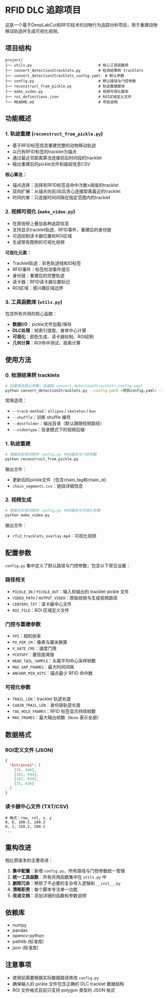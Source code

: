 # RFID DLC 追踪项目

这是一个基于DeepLabCut和RFID技术的动物行为追踪分析项目，用于重建动物移动轨迹并生成可视化视频。

## 项目结构

```
project/
├── utils.py                              # 核心工具函数库
├── convert_detection2tracklets.py        # 检测结果转 tracklets
├── convert_detection2tracklets_config.yaml  # 默认参数
├── config.py                             # 默认路径与门控参数
├── reconstruct_from_pickle.py            # 轨迹重建脚本
├── make_video.py                         # 视频可视化脚本
├── roi_definitions.json                  # ROI区域定义文件
└── README.md                             # 项目说明
```

## 功能概述

### 1. 轨迹重建 (`reconstruct_from_pickle.py`)
- 基于RFID标签信息重建完整的动物移动轨迹
- 以已有RFID标签的tracklet为锚点
- 通过最近邻距离算法连接前后时间段的tracklet
- 输出重建后的pickle文件和链段信息CSV

**核心算法：**
- 锚点选择：选择有RFID标签且命中次数≥阈值的tracklet
- 双向扩展：从锚点向前/向后贪心连接距离最近的tracklet
- 时间约束：只连接时间间隔在指定范围内的tracklet

### 2. 视频可视化 (`make_video.py`)
- 在原视频上叠加各种追踪信息
- 支持显示tracklet轨迹、RFID事件、重建后的身份链
- 可选绘制读卡器位置和ROI区域
- 生成带有图例的可视化视频

**可视化元素：**
- Tracklet轨迹：彩色轨迹线和ID标签
- RFID事件：标签检测事件提示
- 身份链：重建后的完整轨迹
- 读卡器：RFID读卡器位置标记
- ROI区域：感兴趣区域边界

### 3. 工具函数库 (`utils.py`)
包含所有共用的核心函数：
- **数据I/O**：pickle文件加载/保存
- **DLC处理**：帧索引提取、身体中心计算
- **可视化**：颜色生成、读卡器绘制、ROI绘制
- **几何计算**：ROI命中测试、距离计算

## 使用方法

### 0. 检测结果转 tracklets
```bash
# 如需修改默认参数，先编辑 convert_detection2tracklets_config.yaml
python convert_detection2tracklets.py --config-path <项目config.yaml> --video-input <视频或目录>
```

常用选项：
- `--track-method`：`ellipse` / `skeleton` / `box`
- `--shuffle`：训练 shuffle 编号
- `--destfolder`：输出目录（默认跟随视频路径）
- `--videotype`：目录模式下的视频后缀

### 1. 轨迹重建
```bash
# 根据实际情况修改 config.py 中的路径与门控参数
python reconstruct_from_pickle.py
```

输出文件：
- 更新后的pickle文件（包含chain_tag和chain_id）
- `chain_segments.csv`：链段详细信息

### 2. 视频生成
```bash
# 根据实际情况修改 config.py 中的路径与可视化参数
python make_video.py
```

输出文件：
- `rfid_tracklets_overlay.mp4`：可视化视频

## 配置参数

`config.py` 集中定义了默认路径与门控参数，包含以下常见设置：

### 路径相关
- `PICKLE_IN` / `PICKLE_OUT`：输入和输出的 tracklet pickle 文件
- `VIDEO_PATH` / `OUTPUT_VIDEO`：原始视频与生成视频路径
- `CENTERS_TXT`：读卡器中心文件
- `ROI_FILE`：ROI 区域定义文件

### 门控与重建参数
- `FPS`：相机帧率
- `PX_PER_CM`：像素与厘米换算
- `V_GATE_CMS`：速度门限
- `PCUTOFF`：置信度阈值
- `HEAD_TAIL_SAMPLE`：头尾平均中心采样帧数
- `MAX_GAP_FRAMES`：最大时间间隔
- `ANCHOR_MIN_HITS`：锚点最少 RFID 命中数

### 可视化参数
- `TRAIL_LEN`：tracklet 轨迹长度
- `CHAIN_TRAIL_LEN`：身份链轨迹长度
- `TAG_HOLD_FRAMES`：RFID 标签显示持续帧数
- `MAX_FRAMES`：最大输出帧数（`None` 表示全部）

## 数据格式

### ROI定义文件 (JSON)
```json
{
  "Entrance1": [
    [35, 444],
    [162, 444], 
    [162, 634],
    [35, 634]
  ]
}
```

### 读卡器中心文件 (TXT/CSV)
```
# 格式：row, col, x, y
0, 0, 100.5, 200.3
0, 1, 150.2, 200.1
...
```

## 重构改进

相比原版本的主要改进：
1. **集中配置**：新增 `config.py`，所有路径与门控参数统一管理
2. **统一工具函数**：所有共用函数集中在 `utils.py` 中
3. **删除冗余**：移除了不必要的复杂导入逻辑和 `__init__.py`
4. **清晰职责**：每个脚本专注单一功能
5. **改进文档**：添加详细的函数和参数说明

## 依赖库

- numpy
- pandas  
- opencv-python
- pathlib (标准库)
- json (标准库)

## 注意事项

- 使用前需要根据实际数据路径修改 `config.py`
- 确保输入的 pickle 文件包含正确的 DLC tracklet 数据结构
- ROI 文件格式目前只支持 polygon 类型的 JSON 格式
